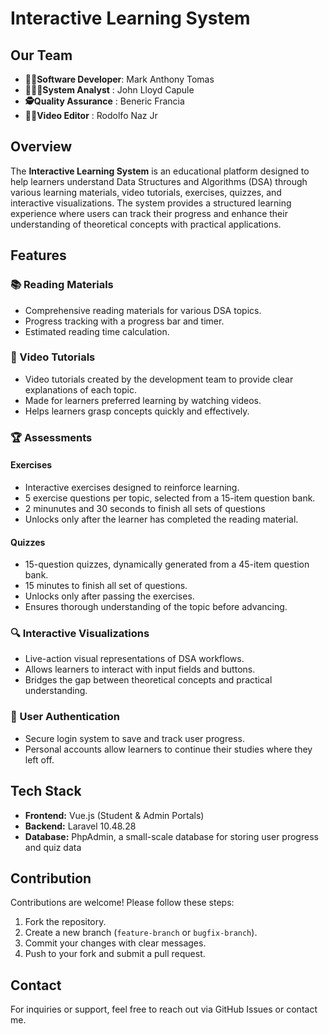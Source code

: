 # Interactive Learning System

## Our Team
- **👨‍💻Software Developer**:    Mark Anthony Tomas
- **👨🏻‍🔧System Analyst**    :    John Lloyd Capule
- **🕵Quality Assurance** :    Beneric Francia
- **🙋‍♂️Video Editor**      :    Rodolfo Naz Jr

## Overview
The **Interactive Learning System** is an educational platform designed to help learners understand Data Structures and Algorithms (DSA) through various learning materials, video tutorials, exercises, quizzes, and interactive visualizations. The system provides a structured learning experience where users can track their progress and enhance their understanding of theoretical concepts with practical applications.

## Features
### 📚 Reading Materials
- Comprehensive reading materials for various DSA topics.
- Progress tracking with a progress bar and timer.
- Estimated reading time calculation.

### 🎥 Video Tutorials
- Video tutorials created by the development team to provide clear explanations of each topic.
- Made for learners preferred learning by watching videos.
- Helps learners grasp concepts quickly and effectively.

### 🏆 Assessments
#### Exercises
- Interactive exercises designed to reinforce learning.
- 5 exercise questions per topic, selected from a 15-item question bank.
- 2 minunutes and 30 seconds to finish all sets of questions
- Unlocks only after the learner has completed the reading material.

#### Quizzes
- 15-question quizzes, dynamically generated from a 45-item question bank.
- 15 minutes to finish all set of questions.
- Unlocks only after passing the exercises.
- Ensures thorough understanding of the topic before advancing.

### 🔍 Interactive Visualizations
- Live-action visual representations of DSA workflows.
- Allows learners to interact with input fields and buttons.
- Bridges the gap between theoretical concepts and practical understanding.

### 🔐 User Authentication
- Secure login system to save and track user progress.
- Personal accounts allow learners to continue their studies where they left off.

## Tech Stack
- **Frontend:** Vue.js (Student & Admin Portals)
- **Backend:** Laravel 10.48.28
- **Database:** PhpAdmin, a small-scale database for storing user progress and quiz data

## Contribution
Contributions are welcome! Please follow these steps:
1. Fork the repository.
2. Create a new branch (`feature-branch` or `bugfix-branch`).
3. Commit your changes with clear messages.
4. Push to your fork and submit a pull request.

## Contact
For inquiries or support, feel free to reach out via GitHub Issues or contact me.


